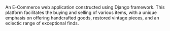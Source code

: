 An E-Commerce web application constructed using Django framework. This platform facilitates the buying and selling of various items, with a unique emphasis on offering handcrafted goods, restored vintage pieces, and an eclectic range of exceptional finds.